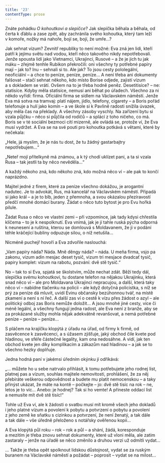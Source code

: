 ```yaml
---
title: '23'
contentType: prose
---
```


Znáte pohádku _O kohoutkovi a slepičce_? Jak slepička běhala a běhala, od čerta k ďáblu a zase zpět, aby zachránila svého kohoutka, který tam leží v komoře, nožky má nahoře, bojí se, bojí, že umře…?

Jak sehnat vízum? Zevnitř republiky to není možné: Eva zná jen lidi, kteří patří k jejímu světu nad vodou, kteří něco takového nikdy nepotřebovali. Jenže spousta lidí jako Vietnamci, Ukrajinci, Rusové – a že je jich tu jak máku – zřejmě tenhle Rubikon překročili: oni všechny ty potřebné papíry mají – jak to? Inu – sehnali si to. Ale jak? To jsou cesty pololegální, neoficiální – a chce to peníze, peníze, peníze… A není třeba ani dokumenty falšovat – stačí sehnat někoho, kdo místo Borise odjede, zajistí vízum a s dokladem se vrátí. Ovšem na to je třeba hodně peněz. Desetitisíce? – ne: statisíce. Kdyby měla statisíce, nemusí ani běhat po úřadech. Všechno za ni někdo vyřídí: firma. Oficiální firma se sídlem na Václavském náměstí. Jenže Eva má sotva na tramvaj: platí nájem, jídlo, telefony, cigarety – a Boris pořád telefonuje a hulí jako komín – a ve škole si k Pavlině radosti snížila úvazek, aby měla čas na překlady. A všechny zásoby vyschly. Na zařízení bytu si vzala půjčku – něco si půjčila od rodičů – a splácí z toho ničeho, co má. Boris se v té sociální bezmoci cítí mizerně, ale ovládá se, protože ví, že Eva musí vydržet. A Eva se na své pouti pro kohoutka potkává s větami, které by nečekala:

„Hele, já myslim, že je nás tu dost, že tu žádný gastarbajtry nepotřebujem…“

„Neteř mojí přítelkyně má známou, a k tý chodí uklízet pani, a ta si vzala Rusa – tak jestli ta by něco nevěděla…“

A každý někoho zná, kdo někoho zná, kdo možná něco ví – ale pak to končí naprázdno.

Majitel jedné z firem, které za peníze všechno dokážou, je arogantní nadutec. Je to advokát, Rus, má kancelář na Václavském náměstí. Připadá si jako král – a je to blb, jeden z přemnoha, a svou okázalou přezíravostí předčí mnohé domácí burany. Žádat o něco tuto bytost je pro Evu hořká pilule.

Žádat Rusa o něco ve vlastní zemi – při vzpomínce, jak tady kdysi chřestila klíčema – to je k nespolknutí. Eva vnímá, jak je jí tahle ruská pýcha odporná k neunesení a ruština, kterou se domlouvá s Moldavanem, že ji v podání téhle kráčející bubliny odpuzuje silou, o níž netušila…

Nicméně puchejř hovoří a Eva zdvořile naslouchá:

„Vam papíry náda? Náda. Mně děngy náda? – náda. U meňa firma, vsjo pa zakonu, vizum adin mesjac deset tysič, vizum tri mesjace dvadcať tysič, papiry komplet: vizum na rabotu, pozvání: dvě stě tysič.“

No – tak to si Eva, spjatá se školstvím, může nechat zdát. Běží tedy dál, slepička svému kohoutkovi, tu dostane telefon na nějakou Ukrajinku, která snad něco ví – ale pro Moldavana Ukrajinci nepracujou, a další, která taky něco ví – nabídne tlačenku na policii – ale když dotyčná policistka, s níž se prý za peníze dá mluvit, uvidí Evinu občansky bezúhonnou tvář, na místě zkamení a není s ní řeč. A další zas ví o cestě k vízu přes žádost o azyl – ale politický odboj zas Boris nemůže doložit… A jsou mnohé jiné cesty, více či méně legální, a všechny fungují jedna radost, ale Eva není z branže, aby se za prokázané služby mohla nějak adekvátně revanšovat, a nemá potřebné peníze – peníze – peníze…

S pláčem na krajíčku klopýtá z úřadu na úřad, od firmy k firmě, od zasvěcence k zasvěcenci, a s úžasem zjišťuje, jaký obchod čile kvete pod hladinou, ve sféře částečné legality, kam ona nedosáhne. A vidí, jak ten obchod kvete jen díky komplikacím a zákazům nad hladinou – a jak se to všechno hezky doplňuje.

Jedna hodná paní v jakémsi úředním okýnku jí odříkává:

„… můžete ho u sebe natrvalo přihlásit, k tomu potřebujete jeho rodnej list, platnej pas a vízum, souhlas majitele nemovitosti, prohlášení, že za něj přebíráte veškerou odpovědnost a budete mu platit nemocenskou – a taky přinýst ukázat, že máte na kontě – počkejte – jo: dvě stě tisíc na rok – ne, letos je to víc… Anebo: je hodnej? Tak si ho vemte! A přineste oddací list a nemusíte mít dvě stě tisíc!“

Tohle už Eva ví, ale k žádosti o svatbu musí mít kromě všech jeho dokladů i jeho platné vízum a povolení k pobytu a potvrzení o pobytu a povolení z jeho země ke sňatku s cizinkou a potvrzení, že není ženatý, a tak dále a tak dále – vše úředně přeloženo s notářsky ověřenou kopií…

A Eva klopýtá půl roku – rok – rok a půl – a shání, žádá, koresponduje a mezitím je třeba znovu sehnat dokumenty, které už vloni měla, ale zatím zastaraly – jenže na úřadě se něco změnilo a druhou verzi už odmítli vydat…

… Takže je třeba opět spolknout lidskou důstojnost, vydat se za ruským buranem na Václavské náměstí a požádat – poprosit – vydat se na milost…
